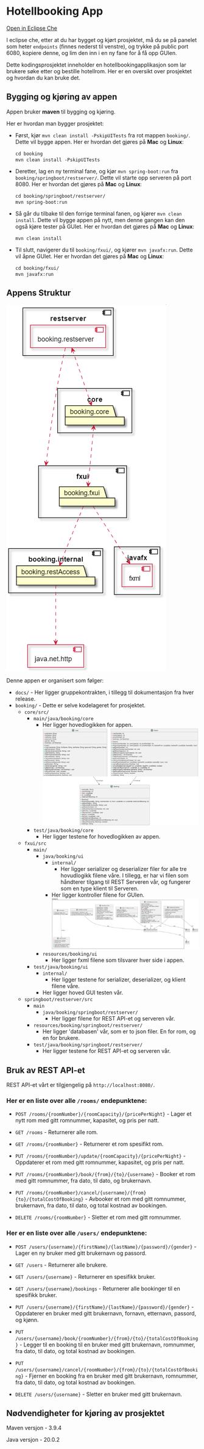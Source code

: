 # Hotellbooking App

[Open in Eclipse Che](https://che.stud.ntnu.no/#https://gitlab.stud.idi.ntnu.no/it1901/groups-2023/gr2313/gr2313?new)

I eclipse che, etter at du har bygget og kjørt prosjektet, må du se på panelet som heter `endpoints` (finnes nederst til venstre), og trykke på public port 6080, kopiere denne, og lim den inn i en ny fane for å få opp GUIen.

Dette kodingsprosjektet inneholder en hotellbookingapplikasjon som lar brukere søke etter og bestille hotellrom. Her er en oversikt over prosjektet og hvordan du kan bruke det.

## Bygging og kjøring av appen

Appen bruker **maven** til bygging og kjøring.

Her er hvordan man bygger prosjektet:

- Først, kjør `mvn clean install -PskipUITests` fra rot mappen `booking/`. Dette vil bygge appen. Her er hvordan det gjøres på **Mac** og **Linux**:
  ```
  cd booking
  mvn clean install -PskipUITests
  ```
- Deretter, lag en ny terminal fane, og kjør `mvn spring-boot:run` fra `booking/springboot/restserver/`. Dette vil starte opp serveren på port 8080. Her er hvordan det gjøres på **Mac** og **Linux**:
  ```
  cd booking/springboot/restserver/
  mvn spring-boot:run
  ```
- Så går du tilbake til den forrige terminal fanen, og kjører `mvn clean install`. Dette vil bygge appen på nytt, men denne gangen kan den også kjøre tester på GUIet. Her er hvordan det gjøres på **Mac** og **Linux**:
  ```
  mvn clean install
  ```
- Til slutt, navigerer du til `booking/fxui/`, og kjører `mvn javafx:run`. Dette vil åpne GUIet. Her er hvordan det gjøres på **Mac** og **Linux**:
  ```
  cd booking/fxui/
  mvn javafx:run
  ```

## Appens Struktur

![Prosjektets struktur vha PlantUML](img/packageDiagram.png)

Denne appen er organisert som følger:

- `docs/` - Her ligger gruppekontrakten, i tillegg til dokumentasjon fra hver release.
- `booking/` - Dette er selve kodelageret for prosjektet.
  - `core/src/`
    - `main/java/booking/core`
      - Her ligger hovedlogikken for appen. ![Klassediagram av booking.core klasser](img/classDiagramCore.png)
    - `test/java/booking/core`
      - Her ligger testene for hovedlogikken av appen.
  - `fxui/src`
    - `main/`
      - `java/booking/ui`
        - `internal/`
          - Her ligger serializer og deserializer filer for alle tre hovudlogikk filene våre. I tillegg, er har vi filen som håndterer tilgang til REST Serveren vår, og fungerer som en type klient til Serveren.
        - Her ligger kontroller filene for GUIen. ![Klassediagram av booking.fxui klasser](img/classDiagramUI.png)
      - `resources/booking/ui`
        - Her ligger fxml filene som tilsvarer hver side i appen.
    - `test/java/booking/ui`
      - `internal/`
        - Her ligger testene for serializer, deserializer, og klient filene våre.
      - Her ligger hoved GUI testen vår.
  - `springboot/restserver/src`
    - `main`
      - `java/booking/springboot/restserver/`
        - Her ligger filene for REST API-et og serveren vår.
    - `resources/booking/springboot/restserver/`
      - Her ligger 'databasen' vår, som er to json filer. En for rom, og en for brukere.
    - `test/java/booking/springboot/restserver/`
      - Her ligger testene for REST API-et og serveren vår.

## Bruk av REST API-et

REST API-et vårt er tilgjengelig på `http://localhost:8080/`.

### Her er en liste over alle `/rooms/` endepunktene:

- `POST /rooms/{roomNumber}/{roomCapacity}/{pricePerNight}` - Lager et nytt rom med gitt romnummer, kapasitet, og pris per natt.

- `GET /rooms` - Returnerer alle rom.
- `GET /rooms/{roomNumber}` - Returnerer et rom spesifikt rom.

- `PUT /rooms/{roomNumber}/update/{roomCapacity}/{pricePerNight}` - Oppdaterer et rom med gitt romnummer, kapasitet, og pris per natt.
- `PUT /rooms/{roomNumber}/book/{from}/{to}/{username}` - Booker et rom med gitt romnummer, fra dato, til dato, og brukernavn.
- `PUT /rooms/{roomNumber}/cancel/{username}/{from}{to}/{totalCostOfBooking}` - Avbooker et rom med gitt romnummer, brukernavn, fra dato, til dato, og total kostnad av bookingen.

- `DELETE /rooms/{roomNumber}` - Sletter et rom med gitt romnummer.

### Her er en liste over alle `/users/` endepunktene:

- `POST /users/{username}/{firstName}/{lastName}/{password}/{gender}` - Lager en ny bruker med gitt brukernavn og passord.

- `GET /users` - Returnerer alle brukere.
- `GET /users/{username}` - Returnerer en spesifikk bruker.
- `GET /users/{username}/bookings` - Returnerer alle bookinger til en spesifikk bruker.

- `PUT /users/{username}/{firstName}/{lastName}/{password}/{gender}` - Oppdaterer en bruker med gitt brukernavn, fornavn, etternavn, passord, og kjønn.
- `PUT /users/{username}/book/{roomNumber}/{from}/{to}/{totalCostOfBooking}` - Legger til en booking til en bruker med gitt brukernavn, romnummer, fra dato, til dato, og total kostnad av bookingen.
- `PUT /users/{username}/cancel/{roomNumber}/{from}/{to}/{totalCostOfBooking}` - Fjerner en booking fra en bruker med gitt brukernavn, romnummer, fra dato, til dato, og total kostnad av bookingen.

- `DELETE /users/{username}` - Sletter en bruker med gitt brukernavn.

## Nødvendigheter for kjøring av prosjektet

Maven versjon - 3.9.4

Java versjon - 20.0.2
